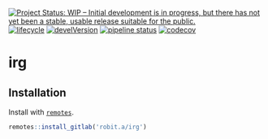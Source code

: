 
[![Project Status: WIP – Initial development is in progress, but there
has not yet been a stable, usable release suitable for the
public.](https://www.repostatus.org/badges/latest/wip.svg)](https://www.repostatus.org/#wip)
[![lifecycle](https://img.shields.io/badge/lifecycle-experimental-orange.svg)](https://www.tidyverse.org/lifecycle/#experimental)
[![develVersion](https://img.shields.io/badge/devel%20version-0.0.7.9000-blue.svg?style=flat)](https://github.com/robitalec/irg)
[![pipeline
status](https://gitlab.com/robit.a/irg/badges/master/pipeline.svg)](https://gitlab.com/robit.a/irg/commits/master)
[![codecov](https://codecov.io/gl/robit.a/irg/branch/master/graph/badge.svg)](https://codecov.io/gl/robit.a/irg)

# irg

## Installation

Install with [`remotes`](https://github.com/r-lib/remotes).

``` r
remotes::install_gitlab('robit.a/irg')
```
